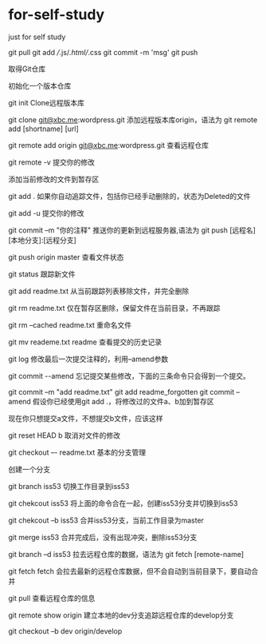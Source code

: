 # for-self-study
just for self study

git pull
git add */*.js/*.html/*.css
git commit -m 'msg'
git push


取得Git仓库

初始化一个版本仓库

git init
Clone远程版本库

git clone git@xbc.me:wordpress.git
添加远程版本库origin，语法为 git remote add [shortname] [url]

git remote add origin git@xbc.me:wordpress.git
查看远程仓库

git remote -v
提交你的修改

添加当前修改的文件到暂存区

git add .
如果你自动追踪文件，包括你已经手动删除的，状态为Deleted的文件

git add -u
提交你的修改

git commit –m &quot;你的注释&quot;
推送你的更新到远程服务器,语法为 git push [远程名] [本地分支]:[远程分支]

git push origin master
查看文件状态

git status
跟踪新文件

git add readme.txt
从当前跟踪列表移除文件，并完全删除

git rm readme.txt
仅在暂存区删除，保留文件在当前目录，不再跟踪

git rm –cached readme.txt
重命名文件

git mv reademe.txt readme
查看提交的历史记录

git log
修改最后一次提交注释的，利用–amend参数

git commit --amend
忘记提交某些修改，下面的三条命令只会得到一个提交。

git commit –m &quot;add readme.txt&quot;
git add readme_forgotten
git commit –amend
假设你已经使用git add .，将修改过的文件a、b加到暂存区

现在你只想提交a文件，不想提交b文件，应该这样

git reset HEAD b
取消对文件的修改

git checkout –- readme.txt
基本的分支管理

创建一个分支

git branch iss53
切换工作目录到iss53

git chekcout iss53
将上面的命令合在一起，创建iss53分支并切换到iss53

git chekcout –b iss53
合并iss53分支，当前工作目录为master

git merge iss53
合并完成后，没有出现冲突，删除iss53分支

git branch –d iss53
拉去远程仓库的数据，语法为 git fetch [remote-name]

git fetch
fetch 会拉去最新的远程仓库数据，但不会自动到当前目录下，要自动合并

git pull
查看远程仓库的信息

git remote show origin
建立本地的dev分支追踪远程仓库的develop分支

git checkout –b dev origin/develop
